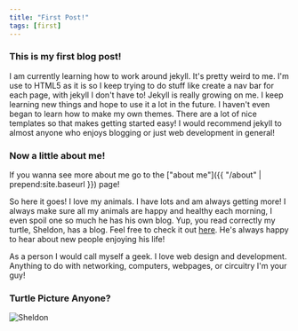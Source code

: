 ```yaml
---
title: "First Post!"
tags: [first]
---
```



### This is my first blog post!
I am currently learning how to work around jekyll. It's pretty weird to me. I'm use to HTML5 as it is so I keep trying to do stuff like create a nav bar for each page, with jekyll I don't have to!  Jekyll is really growing on me. I keep learning new things and hope to use it a lot in the future. I haven't even began to learn how to make my own themes. There are a lot of nice templates so that makes getting started easy! I would recommend jekyll to almost anyone who enjoys blogging or just web development in general!

### Now a little about me!

If you wanna see more about me go to the ["about me"]({{ "/about" | prepend:site.baseurl }}) page!

So here it goes! I love my animals. I have lots and am always getting more! I always make sure all my animals are happy and healthy each morning, I even spoil one so much he has his own blog. Yup, you read correctly my turtle, Sheldon, has a blog. Feel free to check it out [here](https://sheldontheturtle.com). He's always happy to hear about new people enjoying his life!

As a person I would call myself a geek. I love web design and development. Anything to do with networking, computers, webpages, or circuitry I'm your guy!

### Turtle Picture Anyone?

![Sheldon](https://camo.githubusercontent.com/1305822728c8d93717c405b0ca359a01274423b5/687474703a2f2f692e696d6775722e636f6d2f364f64636649642e6a7067)

